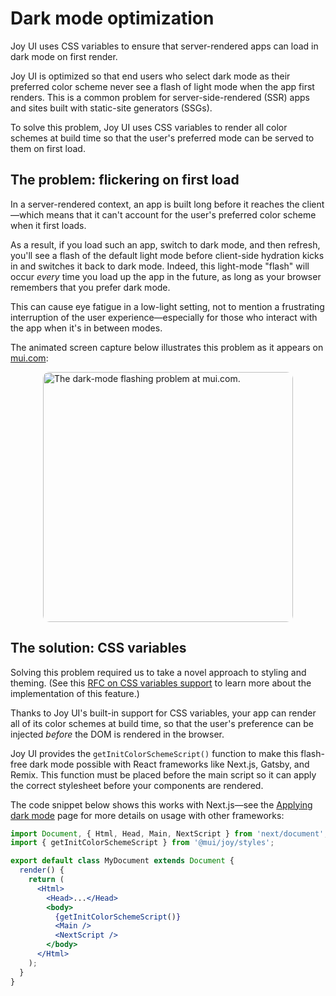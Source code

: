 # Dark mode optimization

<p class="description">Joy UI uses CSS variables to ensure that server-rendered apps can load in dark mode on first render.</p>

Joy UI is optimized so that end users who select dark mode as their preferred color scheme never see a flash of light mode when the app first renders.
This is a common problem for server-side-rendered (SSR) apps and sites built with static-site generators (SSGs).

To solve this problem, Joy UI uses CSS variables to render all color schemes at build time so that the user's preferred mode can be served to them on first load.

## The problem: flickering on first load

In a server-rendered context, an app is built long before it reaches the client—which means that it can't account for the user's preferred color scheme when it first loads.

As a result, if you load such an app, switch to dark mode, and then refresh, you'll see a flash of the default light mode before client-side hydration kicks in and switches it back to dark mode.
Indeed, this light-mode "flash" will occur _every_ time you load up the app in the future, as long as your browser remembers that you prefer dark mode.

This can cause eye fatigue in a low-light setting, not to mention a frustrating interruption of the user experience—especially for those who interact with the app when it's in between modes.

The animated screen capture below illustrates this problem as it appears on [mui.com](https://mui.com/):

<img src="https://media.giphy.com/media/9hvxemkpotSiQGzLo8/giphy.gif" style="border-radius: 10px; display: block; width: 400px; margin-inline: auto; margin-bottom: 24px;" alt="The dark-mode flashing problem at mui.com." />

## The solution: CSS variables

Solving this problem required us to take a novel approach to styling and theming.
(See this [RFC on CSS variables support](https://github.com/mui/material-ui/issues/27651) to learn more about the implementation of this feature.)

Thanks to Joy UI's built-in support for CSS variables, your app can render all of its color schemes at build time, so that the user's preference can be injected _before_ the DOM is rendered in the browser.

Joy UI provides the `getInitColorSchemeScript()` function to make this flash-free dark mode possible with React frameworks like Next.js, Gatsby, and Remix.
This function must be placed before the main script so it can apply the correct stylesheet before your components are rendered.

The code snippet below shows this works with Next.js—see the [Applying dark mode](/joy-ui/guides/applying-dark-mode/) page for more details on usage with other frameworks:

```jsx
import Document, { Html, Head, Main, NextScript } from 'next/document';
import { getInitColorSchemeScript } from '@mui/joy/styles';

export default class MyDocument extends Document {
  render() {
    return (
      <Html>
        <Head>...</Head>
        <body>
          {getInitColorSchemeScript()}
          <Main />
          <NextScript />
        </body>
      </Html>
    );
  }
}
```
